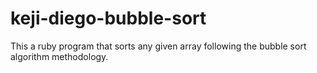 # keji-diego-bubble-sort
This a ruby program that sorts any given array following the bubble sort algorithm methodology.
